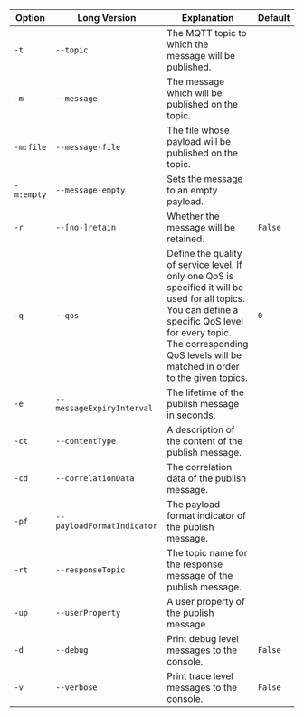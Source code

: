 | Option     | Long Version               | Explanation                                                                                                                                                                                                                           | Default |
|------------|----------------------------|---------------------------------------------------------------------------------------------------------------------------------------------------------------------------------------------------------------------------------------|---------|
| `-t`       | `--topic`                  | The MQTT topic to which the message will be published.                                                                                                                                                                                |         |
| `-m`       | `--message`                | The message which will be published on the topic.                                                                                                                                                                                     |         |
| `-m:file`  | `--message-file`           | The file whose payload will be published on the topic.                                                                                                                                                                                |         |
| `-m:empty` | `--message-empty`          | Sets the message to an empty payload.                                                                                                                                                                                                 |         |
| `-r`       | `--[no-]retain`            | Whether the message will be retained.                                                                                                                                                                                                 | `False` |
| `-q`       | `--qos`                    | Define the quality of service level. If only one QoS is specified it will be used for all topics.<br> You can define a specific QoS level for every topic. The corresponding QoS levels will be matched in order to the given topics. | `0`     |
| `-e`       | `--messageExpiryInterval`  | The lifetime of the publish message in seconds.                                                                                                                                                                                       |         |
| `-ct`      | `--contentType`            | A description of the content of the publish message.                                                                                                                                                                                  |         |
| `-cd`      | `--correlationData`        | The correlation data of the publish message.                                                                                                                                                                                          |         |
| `-pf`      | `--payloadFormatIndicator` | The payload format indicator of the publish message.                                                                                                                                                                                  |         |
| `-rt`      | `--responseTopic`          | The topic name for the response message of the publish message.                                                                                                                                                                       |         |
| `-up`      | `--userProperty`           | A user property of the publish message                                                                                                                                                                                                |         |
| `-d`       | `--debug`                  | Print debug level messages to the console.                                                                                                                                                                                            | `False` |
| `-v`       | `--verbose`                | Print trace level messages to the console.                                                                                                                                                                                            | `False` |

